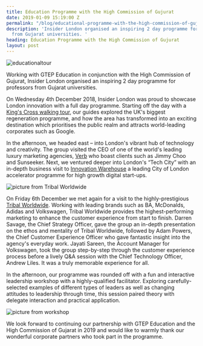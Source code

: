 ```yaml
---
title: Education Programme with the High Commission of Gujurat
date: 2019-01-09 15:19:00 Z
permalink: "/blog/educational-programme-with-the-high-commission-of-gujurat/"
description: 'Insider London organised an inspiring 2 day programme for professors
  from Gujarat universities. '
heading: Education Programme with the High Commission of Gujurat
layout: post
---
```


![educationaltour](/uploads/kingscrossregeneration.jpg)

Working with GTEP Education in conjunction with the High Commission of Gujurat, Insider London organised an inspiring 2 day programme for professors from Gujarat universities. 

 

On Wednesday 4th December 2018, Insider London was proud to showcase London innovation with a full day programme. Starting off the day with a [King's Cross walking tour](https://www.insider-london.co.uk/tours/kings-cross-regeneration/), our guides explored the UK's biggest regeneration programme, and how the area has transformed into an exciting destination which prioritises the public realm and attracts world-leading corporates such as Google. 



 

In the afternoon, we headed east – into London's vibrant hub of technology and creativity. The group visited the CEO of one of the world's leading luxury marketing agencies, [Verb](http://verbbrands.com) who boast clients such as Jimmy Choo and Sunseeker. Next, we ventured deeper into London's “Tech City” with an in-depth business visit to [Innovation Warehouse](http://www.innovationwarehouse.org/) a leading City of London accelerator programme for high growth digital start-ups.  

 
![picture from Tribal Worldwide](/uploads/tribalvisit.jpg)
 

On Friday 6th December we met again for a visit to the highly-prestigious [Tribal Worldwide](http://www.tribalworldwide.co.uk). Working with leading brands such as BA, McDonalds, Adidas and Volkswagen, Tribal Worldwide provides the highest-performing marketing to enhance the customer experience from start to finish. Darren Savage, the Chief Strategy Officer, gave the group an in-depth presentation on the ethos and mentality of Tribal Worldwide, followed by Adam Powers, the Chief Customer Experience Officer who gave fantastic insight into the agency's everyday work. Jayati Sareen, the Account Manager for Volkswagen, took the group step-by-step through the customer experience process before a lively Q&A session with the Chief Technology Officer, Andrew Liles. It was a truly memorable experience for all. 

 



 

 

 

In the afternoon, our programme was rounded off with a fun and interactive leadership workshop with a highly-qualified facilitator. Exploring carefully-selected examples of different types of leaders as well as changing attitudes to leadership through time, this session paired theory with delegate interaction and practical application. 

 

![picture from workshop](/uploads/workshoppic.jpg)

 

 

 

 

We look forward to continuing our partnership with GTEP Education and the High Commission of Gujarat in 2019 and would like to warmly thank our wonderful corporate partners who took part in the programme.  
